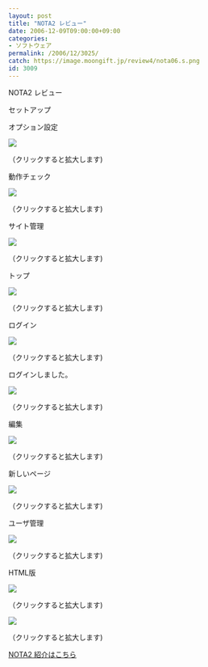 ```yaml
---
layout: post
title: "NOTA2 レビュー"
date: 2006-12-09T09:00:00+09:00
categories:
- ソフトウェア
permalink: /2006/12/3025/
catch: https://image.moongift.jp/review4/nota06.s.png
id: 3009
---
```

NOTA2 レビュー  
<!--more-->

セットアップ

  

オプション設定

  

[![](https://image.moongift.jp/review4/nota01.s.png)](https://image.moongift.jp/review4/nota01.png)  
  
（クリックすると拡大します)

  

動作チェック

  

[![](https://image.moongift.jp/review4/nota02.s.png)](https://image.moongift.jp/review4/nota02.png)  
  
（クリックすると拡大します)

  

サイト管理

  

[![](https://image.moongift.jp/review4/nota03.s.png)](https://image.moongift.jp/review4/nota03.png)  
  
（クリックすると拡大します)

  

トップ

  

[![](https://image.moongift.jp/review4/nota04.s.png)](https://image.moongift.jp/review4/nota04.png)  
  
（クリックすると拡大します)

  

ログイン

  

[![](https://image.moongift.jp/review4/nota05.s.png)](https://image.moongift.jp/review4/nota05.png)  
  
（クリックすると拡大します)

  

ログインしました。

  

[![](https://image.moongift.jp/review4/nota06.s.png)](https://image.moongift.jp/review4/nota06.png)  
  
（クリックすると拡大します)

  

編集

  

[![](https://image.moongift.jp/review4/nota07.s.png)](https://image.moongift.jp/review4/nota07.png)  
  
（クリックすると拡大します)

  

新しいページ

  

[![](https://image.moongift.jp/review4/nota08.s.png)](https://image.moongift.jp/review4/nota08.png)  
  
（クリックすると拡大します)

  

ユーザ管理

  

[![](https://image.moongift.jp/review4/nota09.s.png)](https://image.moongift.jp/review4/nota09.png)  
  
（クリックすると拡大します)

  

HTML版

  

[![](https://image.moongift.jp/review4/nota10.s.png)](https://image.moongift.jp/review4/nota10.png)  
  
（クリックすると拡大します)

  

[![](https://image.moongift.jp/review4/nota11.s.png)](https://image.moongift.jp/review4/nota11.png)  
  
（クリックすると拡大します)

  

[NOTA2 紹介はこちら](http://fw.moongift.jp/intro/i-3024.html)

